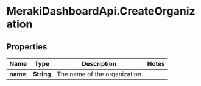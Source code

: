 # MerakiDashboardApi.CreateOrganization

## Properties
Name | Type | Description | Notes
------------ | ------------- | ------------- | -------------
**name** | **String** | The name of the organization | 


